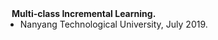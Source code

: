 <!--
<h1 id="invited-talks"></h1>

<h2 style="margin: 60px 0px 10px;">Invited Talks</h2>


<h4 style="margin:0 10px 0;">Learning from Imperfect Data: Incremental Learning and Few-shot Learning.</h4>

<ul style="margin:0 0 5px;">
  <li><a href="https://bair.berkeley.edu/"><autocolor>Berkeley Artificial Intelligence Research Lab (BAIR), UC Berkeley, October 2023.</autocolor></a></li>
  <li><a href="https://engineering.purdue.edu/ChanGroup/comp_imaging_seminar.html"><autocolor>Computational Imaging Seminar, Purdue University, August 2023.</autocolor></a></li>
  <li><a href="https://sites.google.com/view/visionseminar"><autocolor>Vision and Graphics Seminar, Massachusetts Institute of Technology, April 2023.</autocolor></a></li>
  <li><a href="https://calendars.illinois.edu/detail/2568?eventId=33456212"><autocolor>External Speaker Series, University of Illinois Urbana-Champaign, April 2023.</autocolor></a></li>
  <li><a href="https://vigr.cs.columbia.edu/vigr_seminar.html"><autocolor>VIGR Seminar, Columbia University, March 2023.</autocolor></a></li>
  <li><a href="https://ccvl.jhu.edu/"><autocolor>Computational Cognition, Vision, and Learning Lab, Johns Hopkins University, January 2023.</autocolor></a></li>
  <li><a href="https://www.robots.ox.ac.uk/~vgg/"><autocolor>Visual Geometry Group (VGG), University of Oxford, November 2022.</autocolor></a></li>
  <li><a href="https://fvl.fudan.edu.cn/"><autocolor>Fudan Vision and Learning Laboratory, Fudan University, September 2022.</autocolor></a></li>
  <li><a href="https://www.nextcenter.org/"><autocolor>NExT++ Research Center, National University of Singapore, April 2022.</autocolor></a></li>
  <li>Singapore Management University, September 2020.</li>
</ul>

<h4 style="margin:0 10px 0;">Meta-transfer Learning for Few-shot Learning.</h4>

<ul style="margin:0 0 5px;">
  <li>École Polytechnique Fédérale de Lausann (EPFL), March 2023.</li>
</ul>

<h4 style="margin:0 10px 0;">Learning to Self-train for Semi-supervised Few-shot Classification.</h4>

<ul style="margin:0 0 5px;">
  <li>NeurIPS Official Meetups in Beijing, December 2019.</li>
</ul>
-->

<h4 style="margin:0 10px 0;">Multi-class Incremental Learning.</h4>

<ul style="margin:0 0 20px;">
  <li>Nanyang Technological University, July 2019.</li>
</ul>
